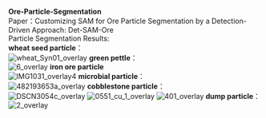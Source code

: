 **Ore-Particle-Segmentation** <br />
Paper：Customizing SAM for Ore Particle Segmentation by a Detection-Driven Approach: Det-SAM-Ore<br />
Particle Segmentation Results:<br />
**wheat seed particle**：<br />
![wheat_Syn01_overlay](https://github.com/user-attachments/assets/d154addb-6f7c-4715-b270-87105e91b6c1)
**green pettle**：<br />
![6_overlay](https://github.com/user-attachments/assets/7b6c4b9a-47b5-4967-aeb0-34a3be893941)
**iron ore particle**<br />
![IMG1031_overlay4](https://github.com/user-attachments/assets/eadf7827-bd7e-432e-b944-19489f8aaa18)
**microbial particle**：<br />
![482193653a_overlay](https://github.com/user-attachments/assets/e01ea8a0-294c-4959-b28f-8da515060984)
**cobblestone particle**：<br />
![DSCN3054c_overlay](https://github.com/user-attachments/assets/5ccdacee-7270-469c-a626-202e69723e92)
![0551_cu_1_overlay](https://github.com/user-attachments/assets/ed337756-5c8a-483e-bc02-3f46df2b2c8a)
![401_overlay](https://github.com/user-attachments/assets/8e4f0201-3a68-4f3f-8d5a-815aa2c206f7)
**dump particle**： <br />
![2_overlay](https://github.com/user-attachments/assets/6aaea9ed-c7ff-439e-a024-174d130decc1)




